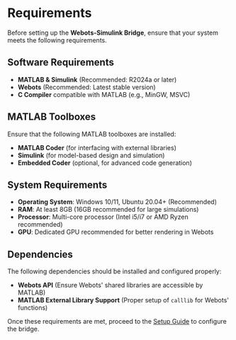 # Requirements

Before setting up the **Webots-Simulink Bridge**, ensure that your system meets the following requirements.

## Software Requirements
- **MATLAB & Simulink** (Recommended: R2024a or later)
- **Webots** (Recommended: Latest stable version)
- **C Compiler** compatible with MATLAB (e.g., MinGW, MSVC)

## MATLAB Toolboxes
Ensure that the following MATLAB toolboxes are installed:
- **MATLAB Coder** (for interfacing with external libraries)
- **Simulink** (for model-based design and simulation)
- **Embedded Coder** (optional, for advanced code generation)

## System Requirements
- **Operating System**: Windows 10/11, Ubuntu 20.04+ (Recommended)
- **RAM**: At least 8GB (16GB recommended for large simulations)
- **Processor**: Multi-core processor (Intel i5/i7 or AMD Ryzen recommended)
- **GPU**: Dedicated GPU recommended for better rendering in Webots

## Dependencies
The following dependencies should be installed and configured properly:
- **Webots API** (Ensure Webots' shared libraries are accessible by MATLAB)
- **MATLAB External Library Support** (Proper setup of `calllib` for Webots' functions)

Once these requirements are met, proceed to the [Setup Guide](setup.md) to configure the bridge.